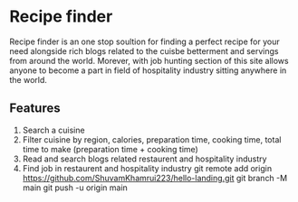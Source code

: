 # Recipe finder

Recipe finder is an one stop soultion for finding a perfect recipe for your need alongside rich blogs related to the cuisbe betterment and servings from around the world. Morever, with job hunting section of this site allows anyone to become a part in field of hospitality industry sitting anywhere in the world.

## Features

1. Search a cuisine
2. Filter cuisine by region, calories, preparation time, cooking time, total time to make (preparation time + cooking time)
3. Read and search blogs related restaurent and hospitality industry
4. Find job in restaurent and hospitality industry
git remote add origin https://github.com/ShuvamKhamrui223/hello-landing.git
git branch -M main
git push -u origin main
